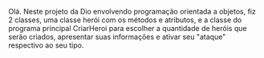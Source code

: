 Olá. Neste projeto da Dio envolvendo programação orientada a objetos, fiz 2 classes, uma classe herói com os métodos e atributos,
e a classe do programa principal CriarHeroi para escolher a quantidade de heróis que serão criados,
apresentar suas informações e ativar seu "ataque" respectivo ao seu tipo.

